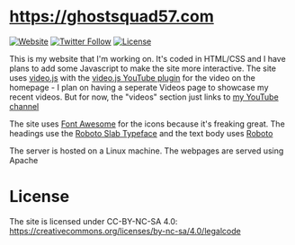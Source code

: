 # https://ghostsquad57.com
[![Website](https://img.shields.io/website-up-down-green-red/https/ghostsquad57.com.svg?style=flat-square)](https://ghostsquad57.com)
[![Twitter Follow](https://img.shields.io/twitter/follow/ghostsquad57.svg?style=social&label=Follow&style=flat-square)](https://twitter.com/GhostSquad57)
[![License](https://img.shields.io/:license-CC%20BY%20NC%20SA%204.0-blue.svg?style=flat-square)](https://creativecommons.org/licenses/by-nc-sa/4.0/legalcode)

This is my website that I'm working on. It's coded in HTML/CSS and I have plans to add some Javascript to make the site more interactive. The site uses [video.js](http://videojs.com/) with the [video.js YouTube plugin](https://github.com/videojs/videojs-youtube) for the video on the homepage - I plan on having a seperate Videos page to showcase my recent videos. But for now, the "videos" section just links to [my YouTube channel](https://www.youtube.com/channel/UCQZbfMs3ytzjT0hLEvJPvcQ)

The site uses [Font Awesome](http://fontawesome.io/) for the icons because it's freaking great. The headings use the [Roboto Slab Typeface](https://fonts.google.com/specimen/Roboto+Slab) and the text body uses [Roboto](https://fonts.google.com/specimen/Roboto)

The server is hosted on a Linux machine. The webpages are served using Apache

# License
The site is licensed under CC-BY-NC-SA 4.0: https://creativecommons.org/licenses/by-nc-sa/4.0/legalcode
